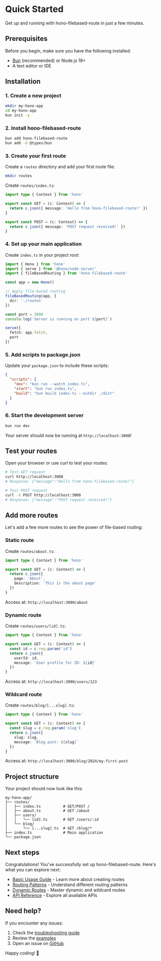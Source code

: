 # Quick Started

Get up and running with hono-filebased-route in just a few minutes.

## Prerequisites

Before you begin, make sure you have the following installed:

- [Bun](https://bun.sh/) (recommended) or Node.js 18+
- A text editor or IDE

## Installation

### 1. Create a new project

```bash
mkdir my-hono-app
cd my-hono-app
bun init -y
```

### 2. Install hono-filebased-route

```bash
bun add hono-filebased-route
bun add -d @types/bun
```

### 3. Create your first route

Create a `routes` directory and add your first route file:

```bash
mkdir routes
```

Create `routes/index.ts`:

```typescript
import type { Context } from 'hono'

export const GET = (c: Context) => {
  return c.json({ message: 'Hello from hono-filebased-route!' })
}

export const POST = (c: Context) => {
  return c.json({ message: 'POST request received!' })
}
```

### 4. Set up your main application

Create `index.ts` in your project root:

```typescript
import { Hono } from 'hono'
import { serve } from '@hono/node-server'
import { fileBasedRouting } from 'hono-filebased-route'

const app = new Hono()

// Apply file-based routing
fileBasedRouting(app, {
  dir: './routes'
})

const port = 3000
console.log(`Server is running on port ${port}`)

serve({
  fetch: app.fetch,
  port
})
```

### 5. Add scripts to package.json

Update your `package.json` to include these scripts:

```json
{
  "scripts": {
    "dev": "bun run --watch index.ts",
    "start": "bun run index.ts",
    "build": "bun build index.ts --outdir ./dist"
  }
}
```

### 6. Start the development server

```bash
bun run dev
```

Your server should now be running at `http://localhost:3000`!

## Test your routes

Open your browser or use curl to test your routes:

```bash
# Test GET request
curl http://localhost:3000
# Response: {"message":"Hello from hono-filebased-route!"}

# Test POST request
curl -X POST http://localhost:3000
# Response: {"message":"POST request received!"}
```

## Add more routes

Let's add a few more routes to see the power of file-based routing:

### Static route

Create `routes/about.ts`:

```typescript
import type { Context } from 'hono'

export const GET = (c: Context) => {
  return c.json({ 
    page: 'About',
    description: 'This is the about page'
  })
}
```

Access at: `http://localhost:3000/about`

### Dynamic route

Create `routes/users/[id].ts`:

```typescript
import type { Context } from 'hono'

export const GET = (c: Context) => {
  const id = c.req.param('id')
  return c.json({ 
    userId: id,
    message: `User profile for ID: ${id}`
  })
}
```

Access at: `http://localhost:3000/users/123`

### Wildcard route

Create `routes/blog/[...slug].ts`:

```typescript
import type { Context } from 'hono'

export const GET = (c: Context) => {
  const slug = c.req.param('slug')
  return c.json({ 
    slug: slug,
    message: `Blog post: ${slug}`
  })
}
```

Access at: `http://localhost:3000/blog/2024/my-first-post`

## Project structure

Your project should now look like this:

```
my-hono-app/
├── routes/
│   ├── index.ts          # GET/POST /
│   ├── about.ts          # GET /about
│   ├── users/
│   │   └── [id].ts       # GET /users/:id
│   └── blog/
│       └── [...slug].ts  # GET /blog/*
├── index.ts              # Main application
└── package.json
```

## Next steps

Congratulations! You've successfully set up hono-filebased-route. Here's what you can explore next:

- [Basic Usage Guide](/guide/basic-usage) - Learn more about creating routes
- [Routing Patterns](/guide/routing-patterns) - Understand different routing patterns
- [Dynamic Routes](/guide/dynamic-routes) - Master dynamic and wildcard routes
- [API Reference](/reference/api) - Explore all available APIs

## Need help?

If you encounter any issues:

1. Check the [troubleshooting guide](/guide/advanced-features#troubleshooting)
2. Review the [examples](/reference/examples)
3. Open an issue on [GitHub](https://github.com/your-repo/hono-filebased-route)

Happy coding! 🚀